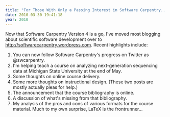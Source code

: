 ```yaml
---
title: "For Those With Only a Passing Interest in Software Carpentry..."
date: 2010-03-30 19:41:18
year: 2010
---
```

Now that Software Carpentry Version 4 is a go, I've moved most blogging about scientific software development over to http://softwarecarpentry.wordpress.com. Recent highlights include:
<ol>
	<li>You can now follow Software Carpentry's progress on Twitter as @swcarpentry.</li>
	<li>I'm helping teach a course on analyzing next-generation sequencing data at Michigan State University at the end of May.</li>
	<li>Some thoughts on online course delivery.</li>
	<li>Some more thoughts on instructional design. (These two posts are mostly actually pleas for help.)</li>
	<li>The announcement that the course bibliography is online.</li>
	<li>A discussion of what's missing from that bibliography.</li>
	<li>My analysis of the pros and cons of various formats for the course material. Much to my own surprise, LaTeX is the frontrunner...</li>
</ol>
